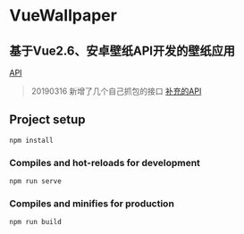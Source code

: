 # VueWallpaper

## 基于Vue2.6、安卓壁纸API开发的壁纸应用
[API](https://github.com/jokermonn/-Api/blob/master/adesk.md)

> 20190316 新增了几个自己抓包的接口 [补充的API](https://documenter.getpostman.com/view/6422571/S17nUWNS#2149ee2a-a387-461f-b505-4aca4524e273)

## Project setup
```
npm install
```

### Compiles and hot-reloads for development
```
npm run serve
```

### Compiles and minifies for production
```
npm run build
```
